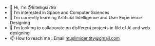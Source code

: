 - 👋 Hi, I’m @Intelligia786
- 👀 I’m interested in Space and Computer Sciences
- 🌱 I’m currently learning Artificial Intelligence and User Experience Designing
- 💞️ I’m looking to collaborate on disfferent projects in fild of AI and web designing
- 📫 How to reach me : Email muslimidentity@gmail.com

<!---
Intelligia786/Intelligia786 is a ✨ special ✨ repository because its `README.md` (this file) appears on your GitHub profile.
You can click the Preview link to take a look at your changes.
--->
